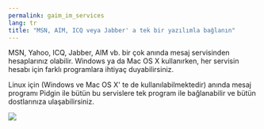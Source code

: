 ```yaml
---
permalink: gaim_im_services
lang: tr
title: "MSN, AIM, ICQ veya Jabber' a tek bir yazılımla bağlanın"
---
```


MSN, Yahoo, ICQ, Jabber, AIM vb. bir çok anında mesaj servisinden hesaplarınız olabilir. Windows ya da Mac OS X kullanırken, her servisin hesabı için farklı programlara ihtiyaç duyabilirsiniz.

Linux için (Windows ve Mac OS X' te de kullanılabilmektedir) anında mesaj programı Pidgin ile bütün bu servislere tek program ile bağlanabilir ve bütün dostlarınıza ulaşabilirsiniz.

<img src="Images/gaim_im_services.png" />

  
